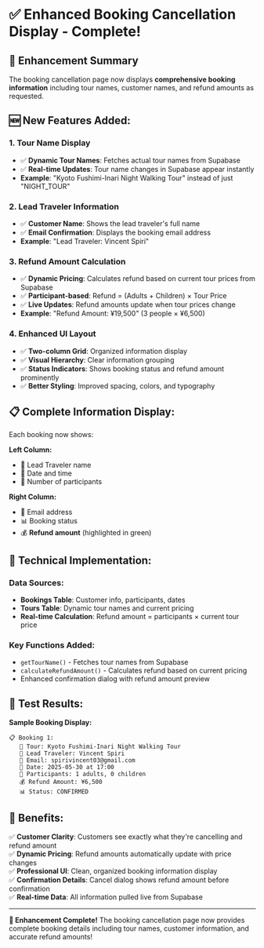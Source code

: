 # ✅ Enhanced Booking Cancellation Display - Complete!

## 🎯 **Enhancement Summary**

The booking cancellation page now displays **comprehensive booking information** including tour names, customer names, and refund amounts as requested.

## 🆕 **New Features Added:**

### **1. Tour Name Display**
- ✅ **Dynamic Tour Names**: Fetches actual tour names from Supabase
- ✅ **Real-time Updates**: Tour name changes in Supabase appear instantly
- **Example**: "Kyoto Fushimi-Inari Night Walking Tour" instead of just "NIGHT_TOUR"

### **2. Lead Traveler Information**
- ✅ **Customer Name**: Shows the lead traveler's full name
- ✅ **Email Confirmation**: Displays the booking email address
- **Example**: "Lead Traveler: Vincent Spiri"

### **3. Refund Amount Calculation**
- ✅ **Dynamic Pricing**: Calculates refund based on current tour prices from Supabase
- ✅ **Participant-based**: Refund = (Adults + Children) × Tour Price
- ✅ **Live Updates**: Refund amounts update when tour prices change
- **Example**: "Refund Amount: ¥19,500" (3 people × ¥6,500)

### **4. Enhanced UI Layout**
- ✅ **Two-column Grid**: Organized information display
- ✅ **Visual Hierarchy**: Clear information grouping
- ✅ **Status Indicators**: Shows booking status and refund amount prominently
- ✅ **Better Styling**: Improved spacing, colors, and typography

## 📋 **Complete Information Display:**

Each booking now shows:

**Left Column:**
- 👤 Lead Traveler name
- 📅 Date and time  
- 👥 Number of participants

**Right Column:**
- 📧 Email address
- 📊 Booking status
- 💰 **Refund amount** (highlighted in green)

## 🔧 **Technical Implementation:**

### **Data Sources:**
- **Bookings Table**: Customer info, participants, dates
- **Tours Table**: Dynamic tour names and current pricing
- **Real-time Calculation**: Refund amount = participants × current tour price

### **Key Functions Added:**
- `getTourName()` - Fetches tour names from Supabase
- `calculateRefundAmount()` - Calculates refund based on current pricing
- Enhanced confirmation dialog with refund amount preview

## 🧪 **Test Results:**

**Sample Booking Display:**
```
📋 Booking 1:
   🎯 Tour: Kyoto Fushimi-Inari Night Walking Tour
   👤 Lead Traveler: Vincent Spiri
   📧 Email: spirivincent03@gmail.com
   📅 Date: 2025-05-30 at 17:00
   👥 Participants: 1 adults, 0 children
   💰 Refund Amount: ¥6,500
   📊 Status: CONFIRMED
```

## 🎉 **Benefits:**

✅ **Customer Clarity**: Customers see exactly what they're cancelling and refund amount  
✅ **Dynamic Pricing**: Refund amounts automatically update with price changes  
✅ **Professional UI**: Clean, organized booking information display  
✅ **Confirmation Details**: Cancel dialog shows refund amount before confirmation  
✅ **Real-time Data**: All information pulled live from Supabase  

---

**🎊 Enhancement Complete!** The booking cancellation page now provides complete booking details including tour names, customer information, and accurate refund amounts! 
